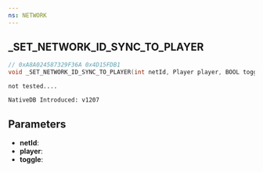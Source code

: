 ```yaml
---
ns: NETWORK
---
```

## _SET_NETWORK_ID_SYNC_TO_PLAYER

```c
// 0xA8A024587329F36A 0x4D15FDB1
void _SET_NETWORK_ID_SYNC_TO_PLAYER(int netId, Player player, BOOL toggle);
```

```
not tested....

NativeDB Introduced: v1207
```

## Parameters
* **netId**:
* **player**:
* **toggle**:

